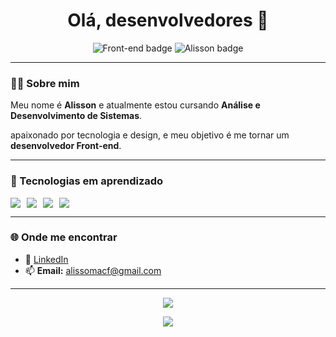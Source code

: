<h1 align="center">Olá, desenvolvedores 👋</h1>

<p align="center">
  <img src="https://img.shields.io/badge/Front--end%20em%20formação-000000?style=for-the-badge&logo=html5&logoColor=blue" alt="Front-end badge"/>
  <img src="https://img.shields.io/badge/Alisson%20-%20Dev%20em%20ascensão-0d1117?style=for-the-badge&logo=github&logoColor=blue" alt="Alisson badge"/>
</p>

---

### 👨‍💻 Sobre mim

Meu nome é **Alisson** e atualmente estou cursando **Análise e Desenvolvimento de Sistemas**.

 apaixonado por tecnologia e design, e meu objetivo é me tornar um **desenvolvedor Front-end**.

---

### 🚀 Tecnologias em aprendizado

<div style="display: flex; gap: 10px;">
  <img src="https://img.shields.io/badge/HTML5-000000?style=for-the-badge&logo=html5&logoColor=blue"/>
  <img src="https://img.shields.io/badge/CSS3-0d1117?style=for-the-badge&logo=css3&logoColor=blue"/>
  <img src="https://img.shields.io/badge/JavaScript-000000?style=for-the-badge&logo=javascript&logoColor=blue"/>
  <img src="https://img.shields.io/badge/Git-0d1117?style=for-the-badge&logo=git&logoColor=blue"/>
</div>

---

### 🌐 Onde me encontrar

- 💼 [LinkedIn](https://www.linkedin.com/in/alisson-fagundes-b40634364/)  
- 📫 **Email:** alissomacf@gmail.com  

---

<p align="center">
  <img src="https://readme-typing-svg.herokuapp.com?color=00BFFF&center=true&lines=Bem-vindo+ao+meu+perfil+no+GitHub!;Apaixonado+por+tecnologia+e+criatividade;" />
</p>

<p align="center">
  <img src="https://github-readme-stats.vercel.app/api?username=seu-usuario&show_icons=true&theme=tokyonight&hide_border=true&bg_color=000000&title_color=00BFFF&icon_color=00BFFF" />
</p>
